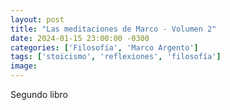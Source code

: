 ```yaml
---
layout: post
title: "Las meditaciones de Marco - Volumen 2"
date: 2024-01-15 23:00:00 -0300
categories: ['Filosofía', 'Marco Argento'] 
tags: ['stoicismo', 'reflexiones', 'filosofía']
image:
---
```


Segundo libro